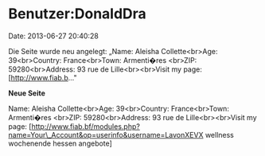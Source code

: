 Benutzer:DonaldDra
==================

Date: 2013-06-27 20:40:28

Die Seite wurde neu angelegt: „Name: Aleisha Collette\<br\>Age:
39\<br\>Country: France\<br\>Town: Armenti�res \<br\>ZIP:
59280\<br\>Address: 93 rue de Lille\<br\>\<br\>Visit my page:
\[http://www.fiab.b..."

**Neue Seite**

<div>

Name: Aleisha Collette\<br\>Age: 39\<br\>Country: France\<br\>Town:
Armenti�res \<br\>ZIP: 59280\<br\>Address: 93 rue de
Lille\<br\>\<br\>Visit my page:
\[http://www.fiab.bf/modules.php?name=Your\_Account&op=userinfo&username=LavonXEVX
wellness wochenende hessen angebote\]

</div>
